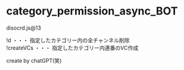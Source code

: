# category_permission_async_BOT
disocrd.js@13

!d ・・・ 指定したカテゴリー内の全チャンネル削除  
!createVCs ・・・ 指定したカテゴリー内連番のVC作成  

create by chatGPT(笑)